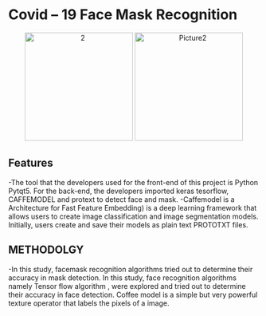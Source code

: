 # Covid – 19 Face Mask Recognition

<p align=center>

  <img width="217" alt="2" src="https://github.com/jnsgbmn/Facemask-detection-Software/assets/102467227/b9e1d266-e539-4f22-b4c5-a70a833be7f0">
  <img width="217" alt="Picture2" src="https://github.com/jnsgbmn/Facemask-detection-Software/assets/102467227/f1409d66-c646-4213-8ed9-1ea72409deaf">
 

</p>

## Features

-The tool that the developers used for the front-end of this project is Python Pytqt5. For the back-end, the developers imported keras tesorflow, CAFFEMODEL and protext to detect face and mask.
-Caffemodel is a Architecture for Fast Feature Embedding) is a deep learning framework that allows users to create image classification and image segmentation models. Initially, users create and save their models as plain text PROTOTXT files.

## METHODOLGY

-In this study, facemask recognition algorithms tried out to determine their accuracy in mask detection. In this study, face recognition algorithms namely Tensor flow algorithm , were explored and tried out to determine their accuracy in face detection. Coffee model is a simple but very powerful texture operator that labels the pixels of a image.


